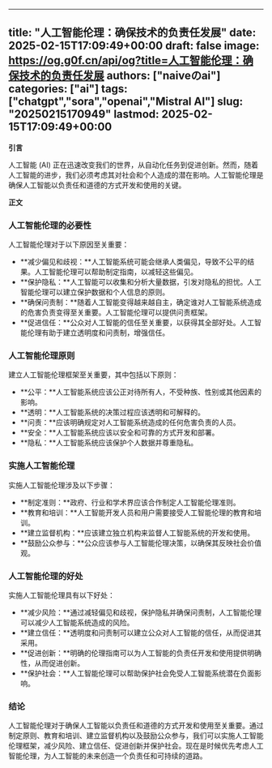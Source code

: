 
---
title: "人工智能伦理：确保技术的负责任发展"
date: 2025-02-15T17:09:49+00:00
draft: false
image: https://og.g0f.cn/api/og?title=人工智能伦理：确保技术的负责任发展
authors: ["naiveのai"]
categories: ["ai"]
tags: ["chatgpt","sora","openai","Mistral AI"]
slug: "20250215170949"
lastmod: 2025-02-15T17:09:49+00:00
---
**引言**

人工智能 (AI) 正在迅速改变我们的世界，从自动化任务到促进创新。然而，随着人工智能的进步，我们必须考虑其对社会和个人造成的潜在影响。人工智能伦理是确保人工智能以负责任和道德的方式开发和使用的关键。

**正文**

### 人工智能伦理的必要性

人工智能伦理对于以下原因至关重要：

- **减少偏见和歧视：**人工智能系统可能会继承人类偏见，导致不公平的结果。人工智能伦理可以帮助制定指南，以减轻这些偏见。
- **保护隐私：**人工智能可以收集和分析大量数据，引发对隐私的担忧。人工智能伦理可以建立保护数据和个人信息的原则。
- **确保问责制：**随着人工智能变得越来越自主，确定谁对人工智能系统造成的危害负责变得至关重要。人工智能伦理可以提供问责框架。
- **促进信任：**公众对人工智能的信任至关重要，以获得其全部好处。人工智能伦理有助于建立透明度和问责制，增强信任。

### 人工智能伦理原则

建立人工智能伦理框架至关重要，其中包括以下原则：

- **公平：**人工智能系统应该公正对待所有人，不受种族、性别或其他因素的影响。
- **透明：**人工智能系统的决策过程应该透明和可解释的。
- **问责：**应该明确规定对人工智能系统造成的任何危害负责的人员。
- **安全：**人工智能系统应该以安全和可靠的方式开发和部署。
- **隐私：**人工智能系统应该保护个人数据并尊重隐私。

### 实施人工智能伦理

实施人工智能伦理涉及以下步骤：

- **制定准则：**政府、行业和学术界应该合作制定人工智能伦理准则。
- **教育和培训：**人工智能开发人员和用户需要接受人工智能伦理的教育和培训。
- **建立监督机构：**应该建立独立机构来监督人工智能系统的开发和使用。
- **鼓励公众参与：**公众应该参与人工智能伦理决策，以确保其反映社会价值观。

### 人工智能伦理的好处

实施人工智能伦理具有以下好处：

- **减少风险：**通过减轻偏见和歧视，保护隐私并确保问责制，人工智能伦理可以减少人工智能系统造成的风险。
- **建立信任：**透明度和问责制可以建立公众对人工智能的信任，从而促进其采用。
- **促进创新：**明确的伦理指南可以为人工智能的负责任开发和使用提供明确性，从而促进创新。
- **保护社会：**人工智能伦理可以帮助保护社会免受人工智能系统潜在负面影响。

### 结论

人工智能伦理对于确保人工智能以负责任和道德的方式开发和使用至关重要。通过制定原则、教育和培训、建立监督机构以及鼓励公众参与，我们可以实施人工智能伦理框架，减少风险、建立信任、促进创新并保护社会。现在是时候优先考虑人工智能伦理，为人工智能的未来创造一个负责任和可持续的道路。